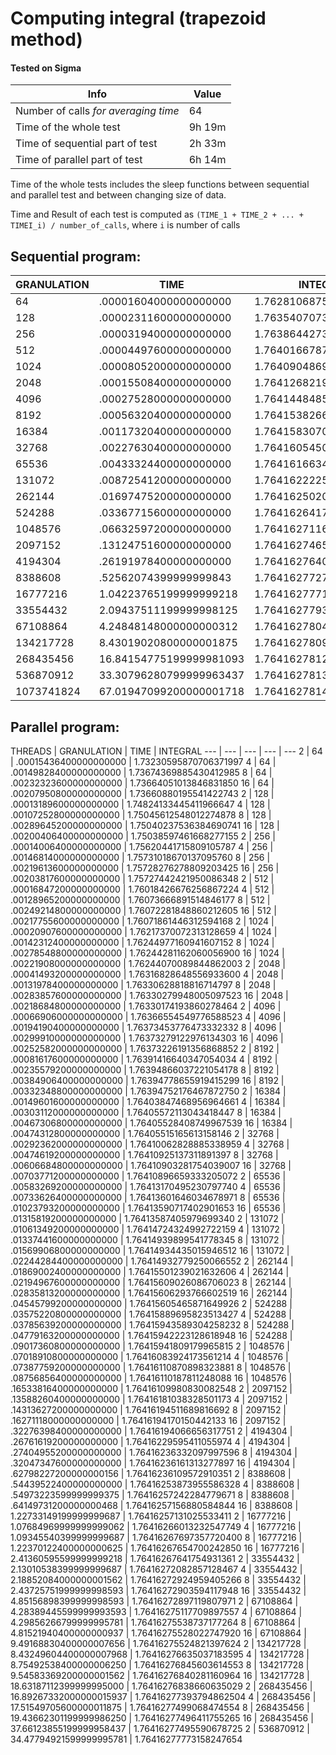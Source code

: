 # Computing integral (trapezoid method)

#### Tested on Sigma

Info | Value
--- | ---
Number of calls *for averaging time* | 64
Time of the whole test | 9h 19m
Time of sequential part of test | 2h 33m
Time of parallel part of test | 6h 14m

Time of the whole tests includes the sleep functions between 
sequential and parallel test and between changing size of data.

Time and Result of each test is computed as `(TIME_1 + TIME_2 + ... + TIMEI_i) / number_of_calls`, where `i` is number of calls

## Sequential program:

GRANULATION | TIME | INTEGRAL
--- | --- | ---
64 | .00001604000000000000 | 1.76281068754796188535
128 | .00002311600000000000 | 1.76354070736615797798
256 | .00003194000000000000 | 1.76386442733829751361
512 | .00004497600000000000 | 1.76401667874678813596
1024 | .00008052000000000000 | 1.76409048696047299209
2048 | .00015508400000000000 | 1.76412682199784898173
4096 | .00027528000000000000 | 1.76414484851990738256
8192 | .00056320400000000000 | 1.76415382668955156297
16384 | .00117320400000000000 | 1.76415830702120146611
32768 | .00227630400000000000 | 1.76416054500117946979
65536 | .00433324400000000000 | 1.76416166344499747431
131072 | .00872541200000000000 | 1.76416222253039611800
262144 | .01697475200000000000 | 1.76416250203903413051
524288 | .03367715600000000000 | 1.76416264178474491153
1048576 | .06632597200000000000 | 1.76416271165551297173
2097152 | .13124751600000000000 | 1.76416274659025740234
4194304 | .26191978400000000000 | 1.76416276405772665114
8388608 | .52562074399999999843 | 1.76416277279122102328
16777216 | 1.04223765199999999218 | 1.76416277715787095381
33554432 | 2.09437511199999998125 | 1.76416277934129128723
67108864 | 4.24848148000000000312 | 1.76416278043365437611
134217728 | 8.43019020800000001875 | 1.76416278097849321682
268435456 | 16.84154775199999981093 | 1.76416278125186098968
536870912 | 33.30796280799999963437 | 1.76416278138927484775
1073741824 | 67.01947099200000001718 | 1.76416278145671712174

## Parallel program:

THREADS | GRANULATION | TIME | INTEGRAL
--- | --- | --- | --- | ---
2 | 64 | .00015436400000000000 | 1.73230595870706371997
4 | 64 | .00149828400000000000 | 1.73674369885430412985
8 | 64 | .00232323600000000000 | 1.73664051013846831850
16 | 64 | .00207950800000000000 | 1.73660880195541422743
2 | 128 | .00013189600000000000 | 1.74824133445411966647
4 | 128 | .00107252800000000000 | 1.75045612548012274878
8 | 128 | .00289645200000000000 | 1.75040237536384690741
16 | 128 | .00200406400000000000 | 1.75038597461668277155
2 | 256 | .00014006400000000000 | 1.75620441715809105787
4 | 256 | .00146814000000000000 | 1.75731018670137095760
8 | 256 | .00219613600000000000 | 1.75728276278809203425
16 | 256 | .00203817600000000000 | 1.75727442421950086348
2 | 512 | .00016847200000000000 | 1.76018426676256867224
4 | 512 | .00128965200000000000 | 1.76073666891514846177
8 | 512 | .00249214800000000000 | 1.76072281848860212605
16 | 512 | .00217755600000000000 | 1.76071861446312594168
2 | 1024 | .00020907600000000000 | 1.76217370072313128659
4 | 1024 | .00142312400000000000 | 1.76244977160941607152
8 | 1024 | .00278548800000000000 | 1.76244281162060056900
16 | 1024 | .00221908000000000000 | 1.76244070089844862003
2 | 2048 | .00041493200000000000 | 1.76316828648556933600
4 | 2048 | .00131978400000000000 | 1.76330628818816714797
8 | 2048 | .00283857600000000000 | 1.76330279948005097523
16 | 2048 | .00218684800000000000 | 1.76330174193860278464
2 | 4096 | .00066906000000000000 | 1.76366554549776588523
4 | 4096 | .00194190400000000000 | 1.76373453776473332332
8 | 4096 | .00299910000000000000 | 1.76373279122976134303
16 | 4096 | .00252582000000000000 | 1.76373226191356868852
2 | 8192 | .00081617600000000000 | 1.76391416640347054034
4 | 8192 | .00235579200000000000 | 1.76394866037221054178
8 | 8192 | .00384906400000000000 | 1.76394778655919415299
16 | 8192 | .00332348800000000000 | 1.76394752176467872750
2 | 16384 | .00149601600000000000 | 1.76403847468956964661
4 | 16384 | .00303112000000000000 | 1.76405572113043418447
8 | 16384 | .00467306800000000000 | 1.76405528408749967539
16 | 16384 | .00474312800000000000 | 1.76405515165613158146
2 | 32768 | .00292362000000000000 | 1.76410062828885338959
4 | 32768 | .00474619200000000000 | 1.76410925137311891397
8 | 32768 | .00606684800000000000 | 1.76410903281754039007
16 | 32768 | .00703771200000000000 | 1.76410896659333205072
2 | 65536 | .00583269200000000000 | 1.76413170495230797740
4 | 65536 | .00733626400000000000 | 1.76413601646034678971
8 | 65536 | .01023793200000000000 | 1.76413590717402901653
16 | 65536 | .01315819200000000000 | 1.76413587405979699340
2 | 131072 | .01061349200000000000 | 1.76414724324992722159
4 | 131072 | .01337441600000000000 | 1.76414939899541778345
8 | 131072 | .01569906800000000000 | 1.76414934435015946512
16 | 131072 | .02244284400000000000 | 1.76414932779250066552
2 | 262144 | .01869002400000000000 | 1.76415501239021632606
4 | 262144 | .02194967600000000000 | 1.76415609026086706023
8 | 262144 | .02835813200000000000 | 1.76415606293766602519
16 | 262144 | .04545799200000000000 | 1.76415605465871649926
2 | 524288 | .03575220800000000000 | 1.76415889695823513427
4 | 524288 | .03785639200000000000 | 1.76415943589304258232
8 | 524288 | .04779163200000000000 | 1.76415942223128618948
16 | 524288 | .09017360800000000000 | 1.76415941809179965815
2 | 1048576 | .07018910800000000000 | 1.76416083924173561214
4 | 1048576 | .07387759200000000000 | 1.76416110870898323881
8 | 1048576 | .08756856400000000000 | 1.76416110187811248088
16 | 1048576 | .16533816400000000000 | 1.76416109980830082548
2 | 2097152 | .13588260400000000000 | 1.76416181038328501173
4 | 2097152 | .14313627200000000000 | 1.76416194511689816692
8 | 2097152 | .16271118000000000000 | 1.76416194170150442133
16 | 2097152 | .32276398400000000000 | 1.76416194066656317751
2 | 4194304 | .26761619200000000000 | 1.76416229595411055974
4 | 4194304 | .27404955200000000000 | 1.76416236332097997596
8 | 4194304 | .32047347600000000000 | 1.76416236161313277897
16 | 4194304 | .62798227200000000156 | 1.76416236109572910351
2 | 8388608 | .54439522400000000000 | 1.76416253873955586328
4 | 8388608 | .54973223599999999375 | 1.76416257242284779671
8 | 8388608 | .64149731200000000468 | 1.76416257156880584844
16 | 8388608 | 1.22733149199999999687 | 1.76416257131025533411
2 | 16777216 | 1.07684969999999999062 | 1.76416266013232547749
4 | 16777216 | 1.09345540399999999687 | 1.76416267697357720400
8 | 16777216 | 1.22370122400000000625 | 1.76416267654700242850
16 | 16777216 | 2.41360595599999999218 | 1.76416267641754931361
2 | 33554432 | 2.13010538399999999687 | 1.76416272082857128467
4 | 33554432 | 2.18852084000000001562 | 1.76416272924959405266
8 | 33554432 | 2.43725751999999998593 | 1.76416272903594117948
16 | 33554432 | 4.85156898399999998593 | 1.76416272897119807971
2 | 67108864 | 4.28389445599999993593 | 1.76416275117709897557
4 | 67108864 | 4.29856266799999995781 | 1.76416275538737177264
8 | 67108864 | 4.81521940400000000937 | 1.76416275528022747920
16 | 67108864 | 9.49168830400000007656 | 1.76416275524821397624
2 | 134217728 | 8.43249604400000007968 | 1.76416276635037183595
4 | 134217728 | 8.75492538400000006250 | 1.76416276845603614553
8 | 134217728 | 9.54583369200000001562 | 1.76416276840281160964
16 | 134217728 | 18.63187112399999995000 | 1.76416276838660635029
2 | 268435456 | 16.89267332000000015937 | 1.76416277393794862504
4 | 268435456 | 17.51549705600000011875 | 1.76416277499068474554
8 | 268435456 | 19.43662301199999986250 | 1.76416277496411755265
16 | 268435456 | 37.66123855199999958437 | 1.76416277495590678725
2 | 536870912 | 34.47794921599999995781 | 1.76416277773158247654
